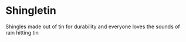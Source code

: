 # Shingletin
Shingles made out of tin for durability and everyone loves the sounds of rain hitting tin 
